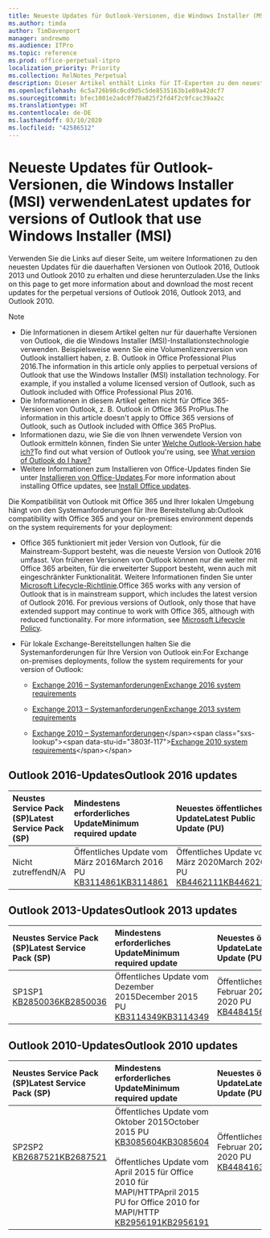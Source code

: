 ```yaml
---
title: Neueste Updates für Outlook-Versionen, die Windows Installer (MSI) verwenden
ms.author: timda
author: TimDavenport
manager: andrewmo
ms.audience: ITPro
ms.topic: reference
ms.prod: office-perpetual-itpro
localization_priority: Priority
ms.collection: RelNotes_Perpetual
description: Dieser Artikel enthält Links für IT-Experten zu den neuesten Updateinformationen für dauerhafte Versionen von Outlook 2016, Outlook 2013 und Outlook 2010
ms.openlocfilehash: 6c5a726b98c0cd9d5c5de8535163b1e89a42dcf7
ms.sourcegitcommit: bfec1001e2adc0f70a825f2fd4f2c9fcac39aa2c
ms.translationtype: HT
ms.contentlocale: de-DE
ms.lasthandoff: 03/10/2020
ms.locfileid: "42586512"
---
```

# <a name="latest-updates-for-versions-of-outlook-that-use-windows-installer-msi"></a><span data-ttu-id="3803f-103">Neueste Updates für Outlook-Versionen, die Windows Installer (MSI) verwenden</span><span class="sxs-lookup"><span data-stu-id="3803f-103">Latest updates for versions of Outlook that use Windows Installer (MSI)</span></span>

<span data-ttu-id="3803f-104">Verwenden Sie die Links auf dieser Seite, um weitere Informationen zu den neuesten Updates für die dauerhaften Versionen von Outlook 2016, Outlook 2013 und Outlook 2010 zu erhalten und diese herunterzuladen.</span><span class="sxs-lookup"><span data-stu-id="3803f-104">Use the links on this page to get more information about and download the most recent updates for the perpetual versions of Outlook 2016, Outlook 2013, and Outlook 2010.</span></span>
  
> [!NOTE]
> - <span data-ttu-id="3803f-p101">Die Informationen in diesem Artikel gelten nur für dauerhafte Versionen von Outlook, die die Windows Installer (MSI)-Installationstechnologie verwenden. Beispielsweise wenn Sie eine Volumenlizenzversion von Outlook installiert haben, z. B. Outlook in Office Professional Plus 2016.</span><span class="sxs-lookup"><span data-stu-id="3803f-p101">The information in this article only applies to perpetual versions of Outlook that use the Windows Installer (MSI) installation technology. For example, if you installed a volume licensed version of Outlook, such as Outlook included with Office Professional Plus 2016.</span></span>
> - <span data-ttu-id="3803f-107">Die Informationen in diesem Artikel gelten nicht für Office 365-Versionen von Outlook, z. B. Outlook in Office 365 ProPlus.</span><span class="sxs-lookup"><span data-stu-id="3803f-107">The information in this article doesn't apply to Office 365 versions of Outlook, such as Outlook included with Office 365 ProPlus.</span></span>
> - <span data-ttu-id="3803f-108">Informationen dazu, wie Sie die von Ihnen verwendete Version von Outlook ermitteln können, finden Sie unter [Welche Outlook-Version habe ich?](https://support.office.com/article/b3a9568c-edb5-42b9-9825-d48d82b2257c)</span><span class="sxs-lookup"><span data-stu-id="3803f-108">To find out what version of Outlook you're using, see [What version of Outlook do I have?](https://support.office.com/article/b3a9568c-edb5-42b9-9825-d48d82b2257c)</span></span>
> - <span data-ttu-id="3803f-109">Weitere Informationen zum Installieren von Office-Updates finden Sie unter [Installieren von Office-Updates](https://support.office.com/article/2ab296f3-7f03-43a2-8e50-46de917611c5).</span><span class="sxs-lookup"><span data-stu-id="3803f-109">For more information about installing Office updates, see [Install Office updates](https://support.office.com/article/2ab296f3-7f03-43a2-8e50-46de917611c5).</span></span> 
  
<span data-ttu-id="3803f-110">Die Kompatibilität von Outlook mit Office 365 und Ihrer lokalen Umgebung hängt von den Systemanforderungen für Ihre Bereitstellung ab:</span><span class="sxs-lookup"><span data-stu-id="3803f-110">Outlook compatibility with Office 365 and your on-premises environment depends on the system requirements for your deployment:</span></span>
  
- <span data-ttu-id="3803f-p102">Office 365 funktioniert mit jeder Version von Outlook, für die Mainstream-Support besteht, was die neueste Version von Outlook 2016 umfasst. Von früheren Versionen von Outlook können nur die weiter mit Office 365 arbeiten, für die erweiterter Support besteht, wenn auch mit eingeschränkter Funktionalität. Weitere Informationen finden Sie unter [Microsoft Lifecycle-Richtlinie](https://support.microsoft.com/lifecycle).</span><span class="sxs-lookup"><span data-stu-id="3803f-p102">Office 365 works with any version of Outlook that is in mainstream support, which includes the latest version of Outlook 2016. For previous versions of Outlook, only those that have extended support may continue to work with Office 365, although with reduced functionality. For more information, see [Microsoft Lifecycle Policy](https://support.microsoft.com/lifecycle).</span></span>
    
- <span data-ttu-id="3803f-114">Für lokale Exchange-Bereitstellungen halten Sie die Systemanforderungen für Ihre Version von Outlook ein:</span><span class="sxs-lookup"><span data-stu-id="3803f-114">For Exchange on-premises deployments, follow the system requirements for your version of Outlook:</span></span>
    
  - [<span data-ttu-id="3803f-115">Exchange 2016 – Systemanforderungen</span><span class="sxs-lookup"><span data-stu-id="3803f-115">Exchange 2016 system requirements</span></span>](https://docs.microsoft.com/Exchange/plan-and-deploy/system-requirements)
    
  - [<span data-ttu-id="3803f-116">Exchange 2013 – Systemanforderungen</span><span class="sxs-lookup"><span data-stu-id="3803f-116">Exchange 2013 system requirements</span></span>](https://docs.microsoft.com/exchange/exchange-2013-system-requirements-exchange-2013-help)
    
  - <span data-ttu-id="3803f-117">[Exchange 2010 – Systemanforderungen](https://docs.microsoft.com/previous-versions/office/exchange-server-2010/aa996719(v=exchg.141))</span><span class="sxs-lookup"><span data-stu-id="3803f-117">[Exchange 2010 system requirements](https://docs.microsoft.com/previous-versions/office/exchange-server-2010/aa996719(v=exchg.141))</span></span>

   
## <a name="outlook-2016-updates"></a><span data-ttu-id="3803f-118">Outlook 2016-Updates</span><span class="sxs-lookup"><span data-stu-id="3803f-118">Outlook 2016 updates</span></span>

|<span data-ttu-id="3803f-119">**Neustes Service Pack (SP)**</span><span class="sxs-lookup"><span data-stu-id="3803f-119">**Latest Service Pack (SP)**</span></span>|<span data-ttu-id="3803f-120">**Mindestens erforderliches Update**</span><span class="sxs-lookup"><span data-stu-id="3803f-120">**Minimum required update**</span></span>|<span data-ttu-id="3803f-121">**Neuestes öffentliches Update**</span><span class="sxs-lookup"><span data-stu-id="3803f-121">**Latest Public Update (PU)**</span></span>|
|:-----|:-----|:-----|
|<span data-ttu-id="3803f-122">Nicht zutreffend</span><span class="sxs-lookup"><span data-stu-id="3803f-122">N/A</span></span>  <br/> |<span data-ttu-id="3803f-123">Öffentliches Update vom März 2016</span><span class="sxs-lookup"><span data-stu-id="3803f-123">March 2016 PU</span></span> <br/>[<span data-ttu-id="3803f-124">KB3114861</span><span class="sxs-lookup"><span data-stu-id="3803f-124">KB3114861</span></span>](https://support.microsoft.com/help/3114861) <br/> |<span data-ttu-id="3803f-125">Öffentliches Update vom März 2020</span><span class="sxs-lookup"><span data-stu-id="3803f-125">March 2020 PU</span></span> <br/>[<span data-ttu-id="3803f-126">KB4462111</span><span class="sxs-lookup"><span data-stu-id="3803f-126">KB4462111</span></span>](https://support.microsoft.com/help/4462111) 

## <a name="outlook-2013-updates"></a><span data-ttu-id="3803f-127">Outlook 2013-Updates</span><span class="sxs-lookup"><span data-stu-id="3803f-127">Outlook 2013 updates</span></span>

|<span data-ttu-id="3803f-128">**Neustes Service Pack (SP)**</span><span class="sxs-lookup"><span data-stu-id="3803f-128">**Latest Service Pack (SP)**</span></span>|<span data-ttu-id="3803f-129">**Mindestens erforderliches Update**</span><span class="sxs-lookup"><span data-stu-id="3803f-129">**Minimum required update**</span></span>|<span data-ttu-id="3803f-130">**Neuestes öffentliches Update**</span><span class="sxs-lookup"><span data-stu-id="3803f-130">**Latest Public Update (PU)**</span></span>|
|:-----|:-----|:-----|
|<span data-ttu-id="3803f-131">SP1</span><span class="sxs-lookup"><span data-stu-id="3803f-131">SP1</span></span>  <br/>[<span data-ttu-id="3803f-132">KB2850036</span><span class="sxs-lookup"><span data-stu-id="3803f-132">KB2850036</span></span>](https://go.microsoft.com/fwlink/p/?LinkId=512538) <br/> |<span data-ttu-id="3803f-133">Öffentliches Update vom Dezember 2015</span><span class="sxs-lookup"><span data-stu-id="3803f-133">December 2015 PU</span></span> <br/>[<span data-ttu-id="3803f-134">KB3114349</span><span class="sxs-lookup"><span data-stu-id="3803f-134">KB3114349</span></span>](https://support.microsoft.com/kb/3114349) <br/> |<span data-ttu-id="3803f-135">Öffentliches Update vom Februar 2020</span><span class="sxs-lookup"><span data-stu-id="3803f-135">February 2020 PU</span></span> <br/>[<span data-ttu-id="3803f-136">KB4484156</span><span class="sxs-lookup"><span data-stu-id="3803f-136">KB4484156</span></span>](https://support.microsoft.com/help/4484156)  |
   
## <a name="outlook-2010-updates"></a><span data-ttu-id="3803f-137">Outlook 2010-Updates</span><span class="sxs-lookup"><span data-stu-id="3803f-137">Outlook 2010 updates</span></span>

|<span data-ttu-id="3803f-138">**Neustes Service Pack (SP)**</span><span class="sxs-lookup"><span data-stu-id="3803f-138">**Latest Service Pack (SP)**</span></span>|<span data-ttu-id="3803f-139">**Mindestens erforderliches Update**</span><span class="sxs-lookup"><span data-stu-id="3803f-139">**Minimum required update**</span></span>|<span data-ttu-id="3803f-140">**Neuestes öffentliches Update**</span><span class="sxs-lookup"><span data-stu-id="3803f-140">**Latest Public Update (PU)**</span></span>|
|:-----|:-----|:-----|
|<span data-ttu-id="3803f-141">SP2</span><span class="sxs-lookup"><span data-stu-id="3803f-141">SP2</span></span> <br/>[<span data-ttu-id="3803f-142">KB2687521</span><span class="sxs-lookup"><span data-stu-id="3803f-142">KB2687521</span></span>](https://go.microsoft.com/fwlink/p/?LinkId=512542) <br><br><br><br/> |<span data-ttu-id="3803f-143">Öffentliches Update vom Oktober 2015</span><span class="sxs-lookup"><span data-stu-id="3803f-143">October 2015 PU</span></span> <br/> [<span data-ttu-id="3803f-144">KB3085604</span><span class="sxs-lookup"><span data-stu-id="3803f-144">KB3085604</span></span>](https://support.microsoft.com/kb/3085604) <br/><br/>  <span data-ttu-id="3803f-145">Öffentliches Update vom April 2015 für Office 2010 für MAPI/HTTP</span><span class="sxs-lookup"><span data-stu-id="3803f-145">April 2015 PU for Office 2010 for MAPI/HTTP</span></span> <br/> [<span data-ttu-id="3803f-146">KB2956191</span><span class="sxs-lookup"><span data-stu-id="3803f-146">KB2956191</span></span>](https://support.microsoft.com/help/2956191/april-14-2015-update-for-office-2010-kb2956191) <br/> |<span data-ttu-id="3803f-147">Öffentliches Update vom Februar 2020</span><span class="sxs-lookup"><span data-stu-id="3803f-147">February 2020 PU</span></span> <br/>[<span data-ttu-id="3803f-148">KB4484163</span><span class="sxs-lookup"><span data-stu-id="3803f-148">KB4484163</span></span>](https://support.microsoft.com/help/4484163) <br><br><br><br/>|
   


